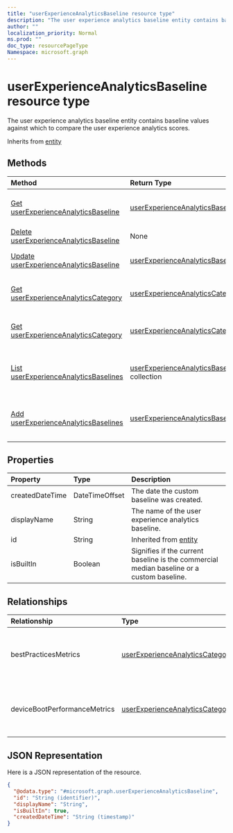 ```yaml
---
title: "userExperienceAnalyticsBaseline resource type"
description: "The user experience analytics baseline entity contains baseline values against which to compare the user experience analytics scores."
author: ""
localization_priority: Normal
ms.prod: ""
doc_type: resourcePageType
Namespace: microsoft.graph
---
```



# userExperienceAnalyticsBaseline resource type

The user experience analytics baseline entity contains baseline values against which to compare the user experience analytics scores.


Inherits from [entity](../resources/entity.md)

## Methods
|Method|Return Type|Description|
|:---|:---|:---|
|[Get userExperienceAnalyticsBaseline](../api/intune-devices-userexperienceanalyticsbaseline-get.md)|[userExperienceAnalyticsBaseline](../resources/intune-devices-userExperienceAnalyticsBaseline.md)|Read properties and relationships of the [userExperienceAnalyticsBaseline](../resources/userexperienceanalyticsbaseline.md) object.|
|[Delete userExperienceAnalyticsBaseline](../api/intune-devices-userexperienceanalyticsbaseline-delete.md)|None|Deletes a [userExperienceAnalyticsBaseline](../resources/userexperienceanalyticsbaseline.md).|
|[Update userExperienceAnalyticsBaseline](../api/intune-devices-userexperienceanalyticsbaseline-update.md)|[userExperienceAnalyticsBaseline](../resources/intune-devices-userExperienceAnalyticsBaseline.md)|Update the properties of a [userExperienceAnalyticsBaseline](../resources/userexperienceanalyticsbaseline.md) object.|
|[Get userExperienceAnalyticsCategory](../api/intune-devices-userexperienceanalyticscategory-get.md)|[userExperienceAnalyticsCategory](../resources/intune-devices-userExperienceAnalyticsCategory.md)|Read properties and relationships of the [userExperienceAnalyticsCategory](../resources/userexperienceanalyticscategory.md) object.|
|[Get userExperienceAnalyticsCategory](../api/intune-devices-userexperienceanalyticscategory-get.md)|[userExperienceAnalyticsCategory](../resources/intune-devices-userExperienceAnalyticsCategory.md)|Read properties and relationships of the [userExperienceAnalyticsCategory](../resources/userexperienceanalyticscategory.md) object.|
|[List userExperienceAnalyticsBaselines](../api/intune-devices-devicemanagement-list-userexperienceanalyticsbaselines.md)|[userExperienceAnalyticsBaseline](../resources/intune-devices-userExperienceAnalyticsBaseline.md) collection|Get the userExperienceAnalyticsBaselines from the userExperienceAnalyticsBaselines navigation property.|
|[Add userExperienceAnalyticsBaselines](../api/intune-devices-devicemanagement-post-userexperienceanalyticsbaselines.md)|[userExperienceAnalyticsBaseline](../resources/intune-devices-userExperienceAnalyticsBaseline.md)|Add userExperienceAnalyticsBaselines by posting to the userExperienceAnalyticsBaselines collection.|

## Properties
|Property|Type|Description|
|:---|:---|:---|
|createdDateTime|DateTimeOffset|The date the custom baseline was created.|
|displayName|String|The name of the user experience analytics baseline.|
|id|String| Inherited from [entity](../resources/entity.md)|
|isBuiltIn|Boolean|Signifies if the current baseline is the commercial median baseline or a custom baseline.|

## Relationships
|Relationship|Type|Description|
|:---|:---|:---|
|bestPracticesMetrics|[userExperienceAnalyticsCategory](../resources/intune-devices-userExperienceAnalyticsCategory.md)|The user experience analytics best practices metrics.|
|deviceBootPerformanceMetrics|[userExperienceAnalyticsCategory](../resources/intune-devices-userExperienceAnalyticsCategory.md)|The user experience analytics device boot performance metrics.|

## JSON Representation
Here is a JSON representation of the resource.
<!-- {
  "blockType": "resource",
  "keyProperty": "id",
  "@odata.type": "microsoft.graph.userExperienceAnalyticsBaseline",
  "baseType": "microsoft.graph.entity",
  "openType": false
}
-->
``` json
{
  "@odata.type": "#microsoft.graph.userExperienceAnalyticsBaseline",
  "id": "String (identifier)",
  "displayName": "String",
  "isBuiltIn": true,
  "createdDateTime": "String (timestamp)"
}
```

